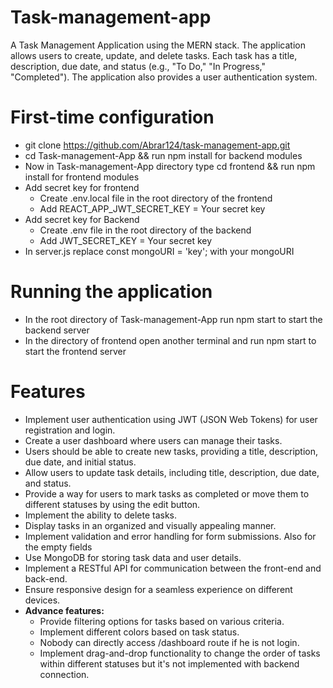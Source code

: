 # Task-management-app
A Task Management Application using the MERN stack. The application allows users to create, update, and delete tasks. Each task has a title, description,
 due date, and status (e.g., "To Do," "In Progress," "Completed"). The application also provides a user authentication system.

# First-time configuration
* git clone https://github.com/Abrar124/task-management-app.git
* cd Task-management-App && run npm install for backend modules
* Now in Task-management-App directory type cd frontend && run npm install for frontend modules
* Add secret key for frontend
   * Create .env.local file in the root directory of the frontend
   * Add REACT_APP_JWT_SECRET_KEY = Your secret key
* Add secret key for Backend
   * Create .env file in the root directory of the backend
   * Add JWT_SECRET_KEY = Your secret key
* In server.js replace const mongoURI = 'key'; with your mongoURI

# Running the application
* In the root directory of Task-management-App run npm start to start the backend server
* In the directory of frontend open another terminal and run npm start to start the frontend server

# Features
* Implement user authentication using JWT (JSON Web Tokens) for user registration and login.
* Create a user dashboard where users can manage their tasks.
* Users should be able to create new tasks, providing a title, description, due date, and initial status.
* Allow users to update task details, including title, description, due date, and status.
* Provide a way for users to mark tasks as completed or move them to different statuses by using the edit button.
* Implement the ability to delete tasks.
* Display tasks in an organized and visually appealing manner.
* Implement validation and error handling for form submissions. Also for the empty fields
* Use MongoDB for storing task data and user details.
* Implement a RESTful API for communication between the front-end and back-end.
* Ensure responsive design for a seamless experience on different devices.
* **Advance features:**
   * Provide filtering options for tasks based on various criteria.
   * Implement different colors based on task status.
   * Nobody can directly access /dashboard route if he is not login.
   * Implement drag-and-drop functionality to change the order of tasks within different statuses but it's not implemented with backend connection.


